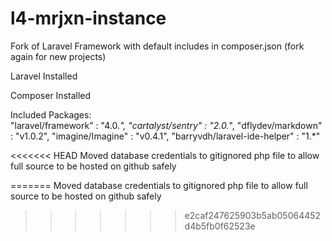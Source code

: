 l4-mrjxn-instance
=================

Fork of Laravel Framework with default includes in composer.json (fork again for new projects)

Laravel Installed

Composer Installed

Included Packages:  
        "laravel/framework" : "4.0.*",
        "cartalyst/sentry" : "2.0.*",
        "dflydev/markdown" : "v1.0.2",
        "imagine/Imagine" : "v0.4.1",
        "barryvdh/laravel-ide-helper" : "1.*"

<<<<<<< HEAD
Moved database credentials to gitignored php file to allow full source to be hosted on github safely

=======
Moved database credentials to gitignored php file to allow full source to be hosted on github safely
>>>>>>> e2caf247625903b5ab05064452d4b5fb0f62523e
